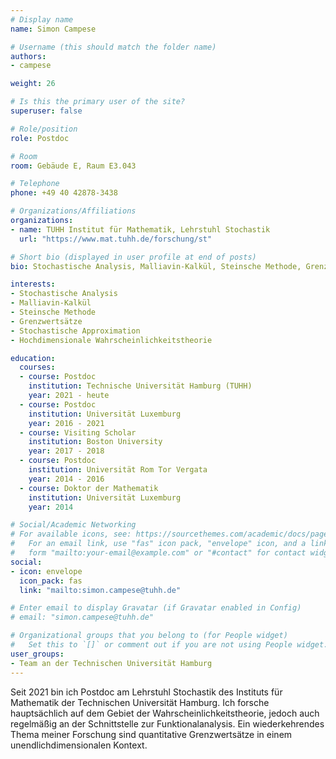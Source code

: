 ```yaml
---
# Display name
name: Simon Campese

# Username (this should match the folder name)
authors:
- campese

weight: 26

# Is this the primary user of the site?
superuser: false

# Role/position
role: Postdoc

# Room
room: Gebäude E, Raum E3.043

# Telephone
phone: +49 40 42878-3438

# Organizations/Affiliations
organizations:
- name: TUHH Institut für Mathematik, Lehrstuhl Stochastik
  url: "https://www.mat.tuhh.de/forschung/st"

# Short bio (displayed in user profile at end of posts)
bio: Stochastische Analysis, Malliavin-Kalkül, Steinsche Methode, Grenzwertsätze, Stochastische Approximation, Hochdimensionale Wahrscheinlichkeitstheorie

interests:
- Stochastische Analysis
- Malliavin-Kalkül
- Steinsche Methode
- Grenzwertsätze
- Stochastische Approximation
- Hochdimensionale Wahrscheinlichkeitstheorie

education:
  courses:
  - course: Postdoc
    institution: Technische Universität Hamburg (TUHH)
    year: 2021 - heute
  - course: Postdoc
    institution: Universität Luxemburg
    year: 2016 - 2021
  - course: Visiting Scholar
    institution: Boston University
    year: 2017 - 2018
  - course: Postdoc
    institution: Universität Rom Tor Vergata
    year: 2014 - 2016
  - course: Doktor der Mathematik
    institution: Universität Luxemburg
    year: 2014

# Social/Academic Networking
# For available icons, see: https://sourcethemes.com/academic/docs/page-builder/#icons
#   For an email link, use "fas" icon pack, "envelope" icon, and a link in the
#   form "mailto:your-email@example.com" or "#contact" for contact widget.
social:
- icon: envelope
  icon_pack: fas
  link: "mailto:simon.campese@tuhh.de"

# Enter email to display Gravatar (if Gravatar enabled in Config)
# email: "simon.campese@tuhh.de"

# Organizational groups that you belong to (for People widget)
#   Set this to `[]` or comment out if you are not using People widget.
user_groups:
- Team an der Technischen Universität Hamburg
---
```


Seit 2021 bin ich Postdoc am Lehrstuhl Stochastik des Instituts für Mathematik der Technischen Universität Hamburg. Ich forsche hauptsächlich auf dem Gebiet der Wahrscheinlichkeitstheorie, jedoch auch regelmäßig an der Schnittstelle zur Funktionalanalysis. Ein wiederkehrendes Thema meiner Forschung sind quantitative Grenzwertsätze in einem unendlichdimensionalen Kontext.
